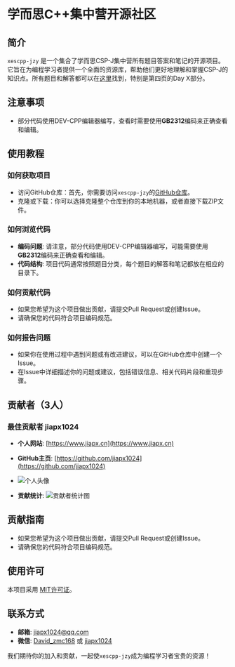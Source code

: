 # 学而思C++集中营开源社区

## 简介
`xescpp-jzy` 是一个集合了学而思CSP-J集中营所有题目答案和笔记的开源项目。它旨在为编程学习者提供一个全面的资源库，帮助他们更好地理解和掌握CSP-J的知识点。所有题目和解答都可以在[这里](https://code.xueersi.com/codeUp/entry)找到，特别是第四页的Day X部分。

## 注意事项
- 部分代码使用DEV-CPP编辑器编写，查看时需要使用**GB2312**编码来正确查看和编辑。

## 使用教程

### 如何获取项目
- 访问GitHub仓库：首先，你需要访问`xescpp-jzy`的[GitHub仓库](https://github.com/yaoyangyaha/xescpp-jzy)。
- 克隆或下载：你可以选择克隆整个仓库到你的本地机器，或者直接下载ZIP文件。

### 如何浏览代码
- **编码问题**: 请注意，部分代码使用DEV-CPP编辑器编写，可能需要使用**GB2312**编码来正确查看和编辑。
- **代码结构**: 项目代码通常按照题目分类，每个题目的解答和笔记都放在相应的目录下。

### 如何贡献代码
- 如果您希望为这个项目做出贡献，请提交Pull Request或创建Issue。
- 请确保您的代码符合项目编码规范。

### 如何报告问题
- 如果你在使用过程中遇到问题或有改进建议，可以在GitHub仓库中创建一个Issue。
- 在Issue中详细描述你的问题或建议，包括错误信息、相关代码片段和重现步骤。

## 贡献者（3人）

### 最佳贡献者 jiapx1024
- **个人网站**: [https://www.jiapx.cn](https://www.jiapx.cn)
- **GitHub主页**: [https://github.com/jiapx1024](https://github.com/jiapx1024)
- ![个人头像](https://avatars.githubusercontent.com/u/123739736?s=400&u=c821a67fd24e4ad8ed52244ff99ec981d0342974&v=4)

- **贡献统计**: ![贡献者统计图](https://contrib.rocks/image?repo=yaoyangyaha/xescpp-jzy)



## 贡献指南
- 如果您希望为这个项目做出贡献，请提交Pull Request或创建Issue。
- 请确保您的代码符合项目编码规范。

## 使用许可
本项目采用 [MIT许可证](LICENSE)。

## 联系方式
- **邮箱**: [jiapx1024@qq.com](mailto:jiapx1024@qq.com)
- **微信**: [David_zmc168](weixin://profile/David_zmc168) 或 [jiapx1024](weixin://profile/jiapx1024)

我们期待你的加入和贡献，一起使`xescpp-jzy`成为编程学习者宝贵的资源！
